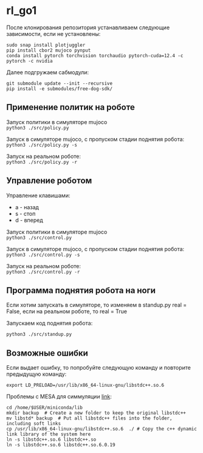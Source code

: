# rl_go1

После клонирования репозитория устанавливаем следующие зависимости, если не установлены:
```
sudo snap install plotjuggler
pip install cbor2 mujoco pynput
conda install pytorch torchvision torchaudio pytorch-cuda=12.4 -c pytorch -c nvidia
```
Далее подгружаем сабмодули:
```
git submodule update --init --recursive
pip install -e submodules/free-dog-sdk/
```

## Применение политик на роботе

Запуск политики в симуляторе mujoco  
```python3 ./src/policy.py```

Запуск в симуляторе mujoco, с пропуском стадии поднятия робота:  
```python3 ./src/policy.py -s```

Запуск на реальном роботе:  
```python3 ./src/policy.py -r```

## Управление роботом

Управление клавишами:  
* a - назад
* s - стоп
* d - вперед

Запуск политики в симуляторе mujoco  
```python3 ./src/control.py```

Запуск в симуляторе mujoco, с пропуском стадии поднятия робота:  
```python3 ./src/control.py -s```

Запуск на реальном роботе:  
```python3 ./src/control.py -r```


## Программа поднятия робота на ноги
Если хотим запускать в симуляторе, то изменяем в standup.py real = False, если на реальном роботе, то real = True

Запускаем код поднятия робота:
```
python3 ./src/standup.py
```


## Возможные ошибки
Если выдает ошибку, то попробуйте следующую команду и повторите предыдущую команду:
```
export LD_PRELOAD=/usr/lib/x86_64-linux-gnu/libstdc++.so.6
```

Проблемы с MESA для симмуляции [link](https://stackoverflow.com/questions/72110384/libgl-error-mesa-loader-failed-to-open-iris):
```
cd /home/$USER/miniconda/lib
mkdir backup  # Create a new folder to keep the original libstdc++
mv libstd* backup  # Put all libstdc++ files into the folder, including soft links
cp /usr/lib/x86_64-linux-gnu/libstdc++.so.6  ./ # Copy the c++ dynamic link library of the system here
ln -s libstdc++.so.6 libstdc++.so
ln -s libstdc++.so.6 libstdc++.so.6.0.19
```
